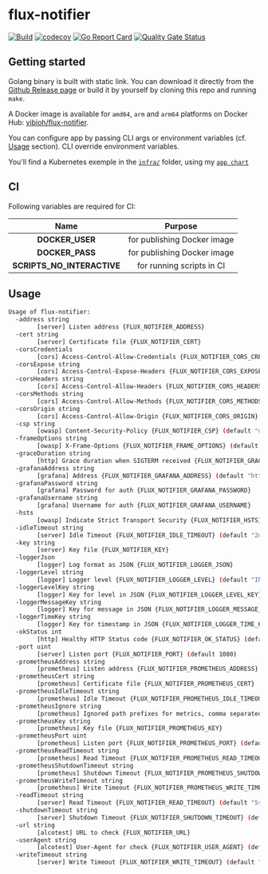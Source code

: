 # flux-notifier

[![Build](https://github.com/ViBiOh/flux-notifier/workflows/Build/badge.svg)](https://github.com/ViBiOh/flux-notifier/actions)
[![codecov](https://codecov.io/gh/ViBiOh/flux-notifier/branch/main/graph/badge.svg)](https://codecov.io/gh/ViBiOh/flux-notifier)
[![Go Report Card](https://goreportcard.com/badge/github.com/ViBiOh/flux-notifier)](https://goreportcard.com/report/github.com/ViBiOh/flux-notifier)
[![Quality Gate Status](https://sonarcloud.io/api/project_badges/measure?project=ViBiOh_flux-notifier&metric=alert_status)](https://sonarcloud.io/dashboard?id=ViBiOh_flux-notifier)

## Getting started

Golang binary is built with static link. You can download it directly from the [Github Release page](https://github.com/ViBiOh/flux-notifier/releases) or build it by yourself by cloning this repo and running `make`.

A Docker image is available for `amd64`, `arm` and `arm64` platforms on Docker Hub: [vibioh/flux-notifier](https://hub.docker.com/r/vibioh/flux-notifier/tags).

You can configure app by passing CLI args or environment variables (cf. [Usage](#usage) section). CLI override environment variables.

You'll find a Kubernetes exemple in the [`infra/`](infra/) folder, using my [`app chart`](https://github.com/ViBiOh/charts/tree/main/app)

## CI

Following variables are required for CI:

|            Name            |           Purpose           |
| :------------------------: | :-------------------------: |
|      **DOCKER_USER**       | for publishing Docker image |
|      **DOCKER_PASS**       | for publishing Docker image |
| **SCRIPTS_NO_INTERACTIVE** |  for running scripts in CI  |

## Usage

```bash
Usage of flux-notifier:
  -address string
        [server] Listen address {FLUX_NOTIFIER_ADDRESS}
  -cert string
        [server] Certificate file {FLUX_NOTIFIER_CERT}
  -corsCredentials
        [cors] Access-Control-Allow-Credentials {FLUX_NOTIFIER_CORS_CREDENTIALS}
  -corsExpose string
        [cors] Access-Control-Expose-Headers {FLUX_NOTIFIER_CORS_EXPOSE}
  -corsHeaders string
        [cors] Access-Control-Allow-Headers {FLUX_NOTIFIER_CORS_HEADERS} (default "Content-Type")
  -corsMethods string
        [cors] Access-Control-Allow-Methods {FLUX_NOTIFIER_CORS_METHODS} (default "GET")
  -corsOrigin string
        [cors] Access-Control-Allow-Origin {FLUX_NOTIFIER_CORS_ORIGIN} (default "*")
  -csp string
        [owasp] Content-Security-Policy {FLUX_NOTIFIER_CSP} (default "default-src 'self'; base-uri 'self'")
  -frameOptions string
        [owasp] X-Frame-Options {FLUX_NOTIFIER_FRAME_OPTIONS} (default "deny")
  -graceDuration string
        [http] Grace duration when SIGTERM received {FLUX_NOTIFIER_GRACE_DURATION} (default "30s")
  -grafanaAddress string
        [grafana] Address {FLUX_NOTIFIER_GRAFANA_ADDRESS} (default "http://grafana")
  -grafanaPassword string
        [grafana] Password for auth {FLUX_NOTIFIER_GRAFANA_PASSWORD}
  -grafanaUsername string
        [grafana] Username for auth {FLUX_NOTIFIER_GRAFANA_USERNAME}
  -hsts
        [owasp] Indicate Strict Transport Security {FLUX_NOTIFIER_HSTS} (default true)
  -idleTimeout string
        [server] Idle Timeout {FLUX_NOTIFIER_IDLE_TIMEOUT} (default "2m")
  -key string
        [server] Key file {FLUX_NOTIFIER_KEY}
  -loggerJson
        [logger] Log format as JSON {FLUX_NOTIFIER_LOGGER_JSON}
  -loggerLevel string
        [logger] Logger level {FLUX_NOTIFIER_LOGGER_LEVEL} (default "INFO")
  -loggerLevelKey string
        [logger] Key for level in JSON {FLUX_NOTIFIER_LOGGER_LEVEL_KEY} (default "level")
  -loggerMessageKey string
        [logger] Key for message in JSON {FLUX_NOTIFIER_LOGGER_MESSAGE_KEY} (default "message")
  -loggerTimeKey string
        [logger] Key for timestamp in JSON {FLUX_NOTIFIER_LOGGER_TIME_KEY} (default "time")
  -okStatus int
        [http] Healthy HTTP Status code {FLUX_NOTIFIER_OK_STATUS} (default 204)
  -port uint
        [server] Listen port {FLUX_NOTIFIER_PORT} (default 1080)
  -prometheusAddress string
        [prometheus] Listen address {FLUX_NOTIFIER_PROMETHEUS_ADDRESS}
  -prometheusCert string
        [prometheus] Certificate file {FLUX_NOTIFIER_PROMETHEUS_CERT}
  -prometheusIdleTimeout string
        [prometheus] Idle Timeout {FLUX_NOTIFIER_PROMETHEUS_IDLE_TIMEOUT} (default "10s")
  -prometheusIgnore string
        [prometheus] Ignored path prefixes for metrics, comma separated {FLUX_NOTIFIER_PROMETHEUS_IGNORE}
  -prometheusKey string
        [prometheus] Key file {FLUX_NOTIFIER_PROMETHEUS_KEY}
  -prometheusPort uint
        [prometheus] Listen port {FLUX_NOTIFIER_PROMETHEUS_PORT} (default 9090)
  -prometheusReadTimeout string
        [prometheus] Read Timeout {FLUX_NOTIFIER_PROMETHEUS_READ_TIMEOUT} (default "5s")
  -prometheusShutdownTimeout string
        [prometheus] Shutdown Timeout {FLUX_NOTIFIER_PROMETHEUS_SHUTDOWN_TIMEOUT} (default "5s")
  -prometheusWriteTimeout string
        [prometheus] Write Timeout {FLUX_NOTIFIER_PROMETHEUS_WRITE_TIMEOUT} (default "10s")
  -readTimeout string
        [server] Read Timeout {FLUX_NOTIFIER_READ_TIMEOUT} (default "5s")
  -shutdownTimeout string
        [server] Shutdown Timeout {FLUX_NOTIFIER_SHUTDOWN_TIMEOUT} (default "10s")
  -url string
        [alcotest] URL to check {FLUX_NOTIFIER_URL}
  -userAgent string
        [alcotest] User-Agent for check {FLUX_NOTIFIER_USER_AGENT} (default "Alcotest")
  -writeTimeout string
        [server] Write Timeout {FLUX_NOTIFIER_WRITE_TIMEOUT} (default "10s")
```
